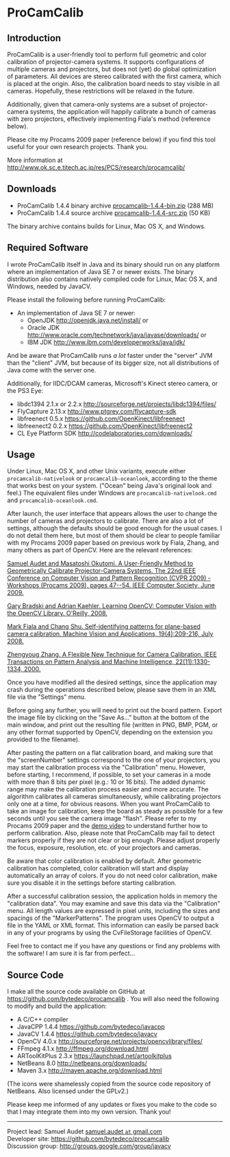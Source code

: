 ProCamCalib
===========

Introduction
------------
ProCamCalib is a user-friendly tool to perform full geometric and color calibration of projector-camera systems. It supports configurations of multiple cameras and projectors, but does not (yet) do global optimization of parameters. All devices are stereo calibrated with the first camera, which is placed at the origin. Also, the calibration board needs to stay visible in all cameras. Hopefully, these restrictions will be relaxed in the future.

Additionally, given that camera-only systems are a subset of projector-camera systems, the application will happily calibrate a bunch of cameras with zero projectors, effectively implementing Fiala's method (reference below).

Please cite my Procams 2009 paper (reference below) if you find this tool useful for your own research projects. Thank you.

More information at http://www.ok.sc.e.titech.ac.jp/res/PCS/research/procamcalib/


Downloads
---------
 * ProCamCalib 1.4.4 binary archive  [procamcalib-1.4.4-bin.zip](http://search.maven.org/remotecontent?filepath=org/bytedeco/procamcalib/1.4.4/procamcalib-1.4.4-bin.zip) (288 MB)
 * ProCamCalib 1.4.4 source archive  [procamcalib-1.4.4-src.zip](http://search.maven.org/remotecontent?filepath=org/bytedeco/procamcalib/1.4.4/procamcalib-1.4.4-src.zip) (50 KB)

The binary archive contains builds for Linux, Mac OS X, and Windows.


Required Software
-----------------
I wrote ProCamCalib itself in Java and its binary should run on any platform where an implementation of Java SE 7 or newer exists. The binary distribution also contains natively compiled code for Linux, Mac OS X, and Windows, needed by JavaCV.

Please install the following before running ProCamCalib:

 * An implementation of Java SE 7 or newer:
   * OpenJDK  http://openjdk.java.net/install/  or
   * Oracle JDK  http://www.oracle.com/technetwork/java/javase/downloads/  or
   * IBM JDK  http://www.ibm.com/developerworks/java/jdk/

And be aware that ProCamCalib runs _a lot_ faster under the "server" JVM than the "client" JVM, but because of its bigger size, not all distributions of Java come with the server one.

Additionally, for IIDC/DCAM cameras, Microsoft's Kinect stereo camera, or the PS3 Eye:

 * libdc1394 2.1.x or 2.2.x  http://sourceforge.net/projects/libdc1394/files/
 * FlyCapture 2.13.x  http://www.ptgrey.com/flycapture-sdk
 * libfreenect 0.5.x  https://github.com/OpenKinect/libfreenect
 * libfreenect2 0.2.x  https://github.com/OpenKinect/libfreenect2
 * CL Eye Platform SDK  http://codelaboratories.com/downloads/


Usage
-----
Under Linux, Mac OS X, and other Unix variants, execute either `procamcalib-nativelook` or `procamcalib-oceanlook`, according to the theme that works best on your system. ("Ocean" being Java's original look and feel.) The equivalent files under Windows are `procamcalib-nativelook.cmd` and `procamcalib-oceanlook.cmd`.

After launch, the user interface that appears allows the user to change the number of cameras and projectors to calibrate. There are also a lot of settings, although the defaults should be good enough for the usual cases. I do not detail them here, but most of them should be clear to people familiar with my Procams 2009 paper based on previous work by Fiala, Zhang, and many others as part of OpenCV. Here are the relevant references:

[Samuel Audet and Masatoshi Okutomi. A User-Friendly Method to Geometrically Calibrate Projector-Camera Systems. The 22nd IEEE Conference on Computer Vision and Pattern Recognition (CVPR 2009) - Workshops (Procams 2009), pages 47--54. IEEE Computer Society, June 2009.](http://www.ok.ctrl.titech.ac.jp/res/PCS/publications/procams2009.pdf)

[Gary Bradski and Adrian Kaehler. Learning OpenCV: Computer Vision with the OpenCV Library. O'Reilly, 2008.](http://oreilly.com/catalog/9780596516130/)

[Mark Fiala and Chang Shu. Self-identifying patterns for plane-based camera calibration. Machine Vision and Applications, 19(4):209-216, July 2008.](http://nparc.cisti-icist.nrc-cnrc.gc.ca/npsi/ctrl?action=rtdoc&an=8913774&article=0)

[Zhengyoug Zhang. A Flexible New Technique for Camera Calibration. IEEE Transactions on Pattern Analysis and Machine Intelligence, 22(11):1330-1334, 2000.](http://research.microsoft.com/en-us/um/people/zhang/Papers/TR98-71.pdf)


Once you have modified all the desired settings, since the application may crash during the operations described below, please save them in an XML file via the "Settings" menu.

Before going any further, you will need to print out the board pattern. Export the image file by clicking on the "Save As..." button at the bottom of the main window, and print out the resulting file (written in PNG, BMP, PGM, or any other format supported by OpenCV, depending on the extension you provided to the filename).

After pasting the pattern on a flat calibration board, and making sure that the "screenNumber" settings correspond to the one of your projectors, you may start the calibration process via the "Calibration" menu. However, before starting, I recommend, if possible, to set your cameras in a mode with more than 8 bits per pixel (e.g.: 10 or 16 bits). The added dynamic range may make the calibration process easier and more accurate. The algorithm calibrates all cameras simultaneously, while calibrating projectors only one at a time, for obvious reasons. When you want ProCamCalib to take an image for calibration, keep the board as steady as possible for a few seconds until you see the camera image "flash". Please refer to my Procams 2009 paper and the [demo video](http://www.ok.sc.e.titech.ac.jp/res/PCS/research/procamcalib/) to understand further how to perform calibration. Also, please note that ProCamCalib may fail to detect markers properly if they are not clear or big enough. Please adjust properly the focus, exposure, resolution, etc. of your projectors and cameras.

Be aware that color calibration is enabled by default. After geometric calibration has completed, color calibration will start and display automatically an array of colors. If you do not need color calibration, make sure you disable it in the settings before starting calibration.

After a successful calibration session, the application holds in memory the "calibration data". You may examine and save this data via the "Calibration" menu. All length values are expressed in pixel units, including the sizes and spacings of the "MarkerPatterns". The program uses OpenCV to output a file in the YAML or XML format. This information can easily be parsed back in any of your programs by using the CvFileStorage facilities of OpenCV.

Feel free to contact me if you have any questions or find any problems with the software! I am sure it is far from perfect...


Source Code
-----------
I make all the source code available on GitHub at https://github.com/bytedeco/procamcalib . You will also need the following to modify and build the application:

 * A C/C++ compiler
 * JavaCPP 1.4.4  https://github.com/bytedeco/javacpp
 * JavaCV  1.4.4  https://github.com/bytedeco/javacv
 * OpenCV 4.0.x  http://sourceforge.net/projects/opencvlibrary/files/
 * FFmpeg 4.1.x  http://ffmpeg.org/download.html
 * ARToolKitPlus 2.3.x  https://launchpad.net/artoolkitplus
 * NetBeans 8.0  http://netbeans.org/downloads/
 * Maven 3.x  http://maven.apache.org/download.html

(The icons were shamelessly copied from the source code repository of NetBeans. Also licensed under the GPLv2.)

Please keep me informed of any updates or fixes you make to the code so that I may integrate them into my own version. Thank you!


----
Project lead: Samuel Audet [samuel.audet `at` gmail.com](mailto:samuel.audet&nbsp;at&nbsp;gmail.com)  
Developer site: https://github.com/bytedeco/procamcalib  
Discussion group: http://groups.google.com/group/javacv
